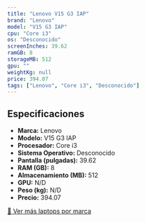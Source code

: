```yaml
---
title: "Lenovo V15 G3 IAP"
brand: "Lenovo"
model: "V15 G3 IAP"
cpu: "Core i3"
os: "Desconocido"
screenInches: 39.62
ramGB: 8
storageMB: 512
gpu: ""
weightKg: null
price: 394.07
tags: ["Lenovo", "Core i3", "Desconocido"]
---
```

## Especificaciones

- **Marca:** Lenovo
- **Modelo:** V15 G3 IAP
- **Procesador:** Core i3
- **Sistema Operativo:** Desconocido
- **Pantalla (pulgadas):** 39.62
- **RAM (GB):** 8
- **Almacenamiento (MB):** 512
- **GPU:** N/D
- **Peso (kg):** N/D
- **Precio:** 394.07

[:rocket: Ver más laptops por marca](/brand/lenovo)
